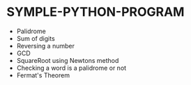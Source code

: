 # SYMPLE-PYTHON-PROGRAM

* Palidrome
* Sum of digits
* Reversing a number
* GCD
* SquareRoot using Newtons method
* Checking a word is a palidrome or not
* Fermat's Theorem

